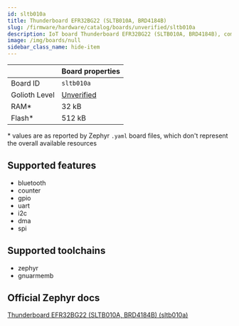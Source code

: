 ```yaml
---
id: sltb010a
title: Thunderboard EFR32BG22 (SLTB010A, BRD4184B)
slug: /firmware/hardware/catalog/boards/unverified/sltb010a
description: IoT board Thunderboard EFR32BG22 (SLTB010A, BRD4184B), compatible with Golioth at unverified level.
image: /img/boards/null
sidebar_class_name: hide-item
---
```


[//]: # (This is an auto-generated file, do not edit! Changes to it will be lost upon re-generation)



|                | Board properties     |
| -------------  | -------------------- |
| Board ID       | `sltb010a` |
| Golioth Level  | [Unverified](/firmware/hardware#unverified-boards) |
| RAM*           | 32 kB |
| Flash*         | 512 kB |

\* values are as reported by Zephyr `.yaml` board files, which don't represent the overall available resources



## Supported features

* bluetooth
* counter
* gpio
* uart
* i2c
* dma
* spi

## Supported toolchains

* zephyr
* gnuarmemb

## Official Zephyr docs

[Thunderboard EFR32BG22 (SLTB010A, BRD4184B) (sltb010a)](https://docs.zephyrproject.org/latest/boards/silabs/dev_kits/sltb010a/doc/index.html)
